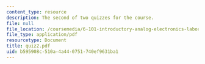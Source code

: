 ```yaml
---
content_type: resource
description: The second of two quizzes for the course.
file: null
file_location: /coursemedia/6-101-introductory-analog-electronics-laboratory-spring-2007/b595908c510a4a440751740ef9631ba1_quiz2.pdf
file_type: application/pdf
resourcetype: Document
title: quiz2.pdf
uid: b595908c-510a-4a44-0751-740ef9631ba1
---
```

